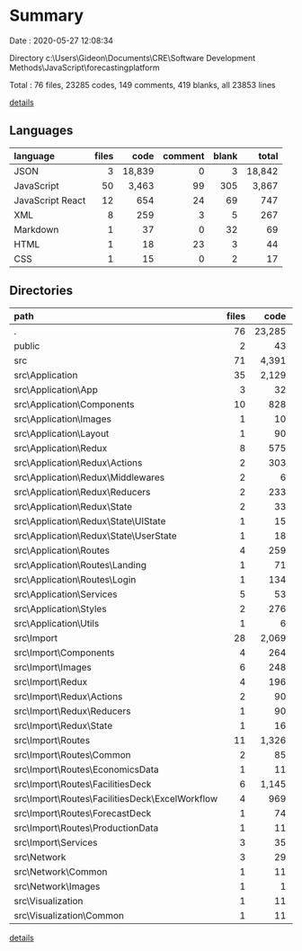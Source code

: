 # Summary

Date : 2020-05-27 12:08:34

Directory c:\Users\Gideon\Documents\CRE\Software Development Methods\JavaScript\forecastingplatform

Total : 76 files, 23285 codes, 149 comments, 419 blanks, all 23853 lines

[details](details.md)

## Languages

| language         | files |   code | comment | blank |  total |
| :--------------- | ----: | -----: | ------: | ----: | -----: |
| JSON             |     3 | 18,839 |       0 |     3 | 18,842 |
| JavaScript       |    50 |  3,463 |      99 |   305 |  3,867 |
| JavaScript React |    12 |    654 |      24 |    69 |    747 |
| XML              |     8 |    259 |       3 |     5 |    267 |
| Markdown         |     1 |     37 |       0 |    32 |     69 |
| HTML             |     1 |     18 |      23 |     3 |     44 |
| CSS              |     1 |     15 |       0 |     2 |     17 |

## Directories

| path                                           | files |   code | comment | blank |  total |
| :--------------------------------------------- | ----: | -----: | ------: | ----: | -----: |
| .                                              |    76 | 23,285 |     149 |   419 | 23,853 |
| public                                         |     2 |     43 |      23 |     4 |     70 |
| src                                            |    71 |  4,391 |     126 |   381 |  4,898 |
| src\Application                                |    35 |  2,129 |      35 |   188 |  2,352 |
| src\Application\App                            |     3 |     32 |       4 |     8 |     44 |
| src\Application\Components                     |    10 |    828 |       6 |    77 |    911 |
| src\Application\Images                         |     1 |     10 |       0 |     0 |     10 |
| src\Application\Layout                         |     1 |     90 |       0 |    11 |    101 |
| src\Application\Redux                          |     8 |    575 |      14 |    43 |    632 |
| src\Application\Redux\Actions                  |     2 |    303 |       5 |    22 |    330 |
| src\Application\Redux\Middlewares              |     2 |      6 |       2 |     3 |     11 |
| src\Application\Redux\Reducers                 |     2 |    233 |       7 |     9 |    249 |
| src\Application\Redux\State                    |     2 |     33 |       0 |     9 |     42 |
| src\Application\Redux\State\UIState            |     1 |     15 |       0 |     8 |     23 |
| src\Application\Redux\State\UserState          |     1 |     18 |       0 |     1 |     19 |
| src\Application\Routes                         |     4 |    259 |       2 |    24 |    285 |
| src\Application\Routes\Landing                 |     1 |     71 |       1 |     6 |     78 |
| src\Application\Routes\Login                   |     1 |    134 |       1 |     7 |    142 |
| src\Application\Services                       |     5 |     53 |       1 |    14 |     68 |
| src\Application\Styles                         |     2 |    276 |       8 |     9 |    293 |
| src\Application\Utils                          |     1 |      6 |       0 |     2 |      8 |
| src\Import                                     |    28 |  2,069 |      53 |   160 |  2,282 |
| src\Import\Components                          |     4 |    264 |      22 |    25 |    311 |
| src\Import\Images                              |     6 |    248 |       3 |     5 |    256 |
| src\Import\Redux                               |     4 |    196 |       2 |    17 |    215 |
| src\Import\Redux\Actions                       |     2 |     90 |       0 |     4 |     94 |
| src\Import\Redux\Reducers                      |     1 |     90 |       2 |     9 |    101 |
| src\Import\Redux\State                         |     1 |     16 |       0 |     4 |     20 |
| src\Import\Routes                              |    11 |  1,326 |      26 |   101 |  1,453 |
| src\Import\Routes\Common                       |     2 |     85 |       0 |    14 |     99 |
| src\Import\Routes\EconomicsData                |     1 |     11 |       0 |     4 |     15 |
| src\Import\Routes\FacilitiesDeck               |     6 |  1,145 |      24 |    73 |  1,242 |
| src\Import\Routes\FacilitiesDeck\ExcelWorkflow |     4 |    969 |      20 |    57 |  1,046 |
| src\Import\Routes\ForecastDeck                 |     1 |     74 |       2 |     6 |     82 |
| src\Import\Routes\ProductionData               |     1 |     11 |       0 |     4 |     15 |
| src\Import\Services                            |     3 |     35 |       0 |    12 |     47 |
| src\Network                                    |     3 |     29 |       0 |     7 |     36 |
| src\Network\Common                             |     1 |     11 |       0 |     4 |     15 |
| src\Network\Images                             |     1 |      1 |       0 |     0 |      1 |
| src\Visualization                              |     1 |     11 |       0 |     4 |     15 |
| src\Visualization\Common                       |     1 |     11 |       0 |     4 |     15 |

[details](details.md)
